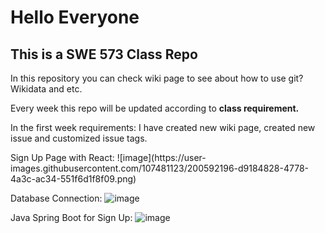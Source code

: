 <h1>Hello Everyone</h1>
<h2>This is a SWE 573 Class Repo</h2>
<p>In this repository you can check wiki page to see about how to use git? Wikidata and etc.</p>
<p>Every week this repo will be updated according to <b>class requirement.</b></p>
<p>In the first week requirements: I have created new wiki page, created new issue and customized issue tags.</p>
Sign Up Page with React:
![image](https://user-images.githubusercontent.com/107481123/200592196-d9184828-4778-4a3c-ac34-551f6d1f8f09.png)

Database Connection:
![image](https://user-images.githubusercontent.com/107481123/200592390-e2949937-c465-4337-bd78-76d6197519c7.png)

Java Spring Boot for Sign Up:
![image](https://user-images.githubusercontent.com/107481123/200592710-c125ba82-a171-410a-bf9f-6aaddbf138d7.png)
